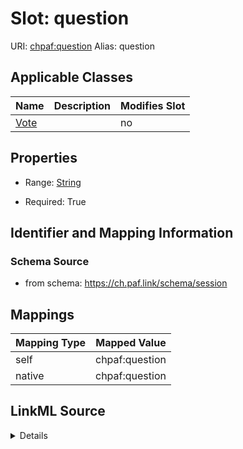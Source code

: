 

# Slot: question 



URI: [chpaf:question](https://ch.paf.link/question)
Alias: question

<!-- no inheritance hierarchy -->





## Applicable Classes

| Name | Description | Modifies Slot |
| --- | --- | --- |
| [Vote](Vote.md) |  |  no  |







## Properties

* Range: [String](String.md)

* Required: True





## Identifier and Mapping Information







### Schema Source


* from schema: https://ch.paf.link/schema/session




## Mappings

| Mapping Type | Mapped Value |
| ---  | ---  |
| self | chpaf:question |
| native | chpaf:question |




## LinkML Source

<details>
```yaml
name: question
from_schema: https://ch.paf.link/schema/session
rank: 1000
alias: question
domain_of:
- Vote
range: string
required: true

```
</details>